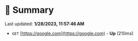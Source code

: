 # 📖 Summary
Last updated: **1/28/2023, 11:57:46 AM**

- `GET` [https://google.com](https://google.com) - **Up** (210ms)
